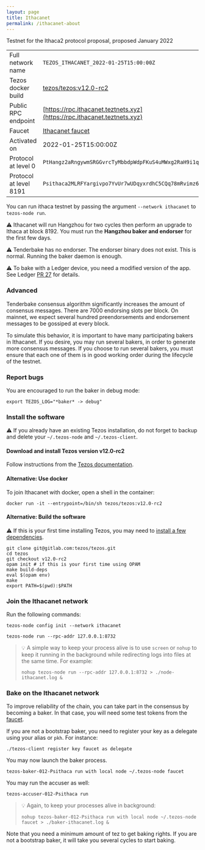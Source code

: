 ```yaml
---
layout: page
title: Ithacanet
permalink: /ithacanet-about
---
```


Testnet for the Ithaca2 protocol proposal, proposed January 2022

| | |
|-------|---------------------|
| Full network name | `TEZOS_ITHACANET_2022-01-25T15:00:00Z` |
| Tezos docker build | [tezos/tezos:v12.0-rc2](https://hub.docker.com/r/tezos/tezos/tags?page=1&ordering=last_updated&name=v12.0-rc2) |
| Public RPC endpoint | [https://rpc.ithacanet.teztnets.xyz](https://rpc.ithacanet.teztnets.xyz) |
| Faucet | [Ithacanet faucet](https://teztnets.xyz/ithacanet-faucet) |
| Activated on | 2022-01-25T15:00:00Z |
| Protocol at level 0 |  `PtHangz2aRngywmSRGGvrcTyMbbdpWdpFKuS4uMWxg2RaH9i1qx` |
| Protocol at level 8191 |  `Psithaca2MLRFYargivpo7YvUr7wUDqyxrdhC5CQq78mRvimz6A` |


You can run ithaca testnet by passing the argument `--network ithacanet` to `tezos-node run`.

⚠️  Ithacanet will run Hangzhou for two cycles then perform an upgrade to Ithaca at block 8192. You must run the **Hangzhou baker and endorser** for the first few days.

⚠️  Tenderbake has no endorser. The endorser binary does not exist. This is normal. Running the baker daemon is enough.

⚠️  To bake with a Ledger device, you need a modified version of the app. See Ledger [PR 27](https://github.com/LedgerHQ/app-tezos/pull/27) for details.

### Advanced

Tenderbake consensus algorithm significantly increases the amount of consensus messages. There are 7000 endorsing slots per block. On mainnet, we expect several hundred preendorsements and endorsement messages to be gossiped at every block.

To simulate this behavior, it is important to have many participating bakers in Ithacanet. If you desire, you may run several bakers, in order to generate more consensus messages. If you choose to run several bakers, you must ensure that each one of them is in good working order during the lifecycle of the testnet.

### Report bugs

You are encouraged to run the baker in debug mode:

```
export TEZOS_LOG="*baker* -> debug"
```


### Install the software

⚠️  If you already have an existing Tezos installation, do not forget to backup and delete your `~/.tezos-node` and `~/.tezos-client`.


#### Download and install Tezos version v12.0-rc2

Follow instructions from the [Tezos documentation](https://tezos.gitlab.io/introduction/howtoget.html#installing-binaries).


#### Alternative: Use docker

To join Ithacanet with docker, open a shell in the container:

```
docker run -it --entrypoint=/bin/sh tezos/tezos:v12.0-rc2
```

#### Alternative: Build the software

⚠️  If this is your first time installing Tezos, you may need to [install a few dependencies](https://tezos.gitlab.io/introduction/howtoget.html#setting-up-the-development-environment-from-scratch).

```
git clone git@gitlab.com:tezos/tezos.git
cd tezos
git checkout v12.0-rc2
opam init # if this is your first time using OPAM
make build-deps
eval $(opam env)
make
export PATH=$(pwd):$PATH
```

### Join the Ithacanet network

Run the following commands:

```
tezos-node config init --network ithacanet

tezos-node run --rpc-addr 127.0.0.1:8732
```

> 💡 A simple way to keep your process alive is to use `screen` or `nohup` to keep it running in the background while redirecting logs into files at the same time. For example:
>
> ```bash=13
> nohup tezos-node run --rpc-addr 127.0.0.1:8732 > ./node-ithacanet.log &
> ```


### Bake on the Ithacanet network

To improve reliability of the chain, you can take part in the consensus by becoming a baker. In that case, you will need some test tokens from the [faucet](https://teztnets.xyz/ithacanet-faucet).

If you are not a bootstrap baker, you need to register your key as a delegate using your alias or `pkh`. For instance:
```bash=2
./tezos-client register key faucet as delegate
```

You may now launch the baker process.
```bash=3
tezos-baker-012-Psithaca run with local node ~/.tezos-node faucet
```

You may run the accuser as well:
```bash=3
tezos-accuser-012-Psithaca run
```

> 💡 Again, to keep your processes alive in background:
>
> ```bash=4
> nohup tezos-baker-012-Psithaca run with local node ~/.tezos-node faucet > ./baker-ithacanet.log &
> ```

Note that you need a minimum amount of tez to get baking rights. If you are not a bootstrap baker, it will take you several cycles to start baking.


